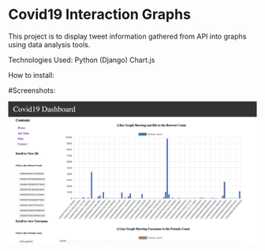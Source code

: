 # Covid19 Interaction Graphs
This project is to display tweet information gathered from API into graphs using data analysis tools.

Technologies Used:
Python (Django)
Chart.js

How to install:<br>

#Screenshots:<br>

![](templates/src/images/1.png)
